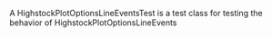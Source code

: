 A HighstockPlotOptionsLineEventsTest is a test class for testing the behavior of HighstockPlotOptionsLineEvents